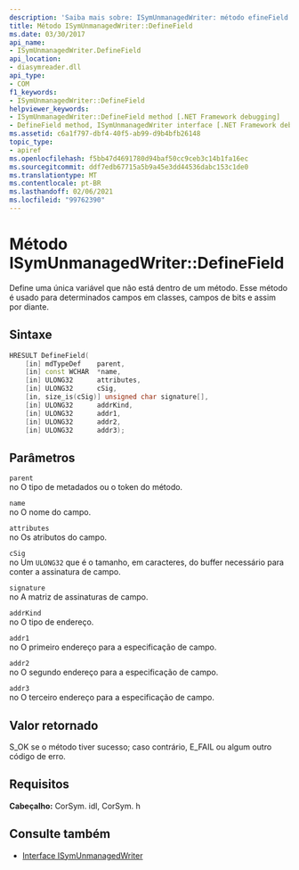 ```yaml
---
description: 'Saiba mais sobre: ISymUnmanagedWriter: método efineField de:D'
title: Método ISymUnmanagedWriter::DefineField
ms.date: 03/30/2017
api_name:
- ISymUnmanagedWriter.DefineField
api_location:
- diasymreader.dll
api_type:
- COM
f1_keywords:
- ISymUnmanagedWriter::DefineField
helpviewer_keywords:
- ISymUnmanagedWriter::DefineField method [.NET Framework debugging]
- DefineField method, ISymUnmanagedWriter interface [.NET Framework debugging]
ms.assetid: c6a1f797-dbf4-40f5-ab99-d9b4bfb26148
topic_type:
- apiref
ms.openlocfilehash: f5bb47d4691780d94baf50cc9ceb3c14b1fa16ec
ms.sourcegitcommit: ddf7edb67715a5b9a45e3dd44536dabc153c1de0
ms.translationtype: MT
ms.contentlocale: pt-BR
ms.lasthandoff: 02/06/2021
ms.locfileid: "99762390"
---
```

# <a name="isymunmanagedwriterdefinefield-method"></a>Método ISymUnmanagedWriter::DefineField

Define uma única variável que não está dentro de um método. Esse método é usado para determinados campos em classes, campos de bits e assim por diante.  
  
## <a name="syntax"></a>Sintaxe  
  
```cpp  
HRESULT DefineField(  
    [in] mdTypeDef    parent,  
    [in] const WCHAR  *name,  
    [in] ULONG32      attributes,  
    [in] ULONG32      cSig,  
    [in, size_is(cSig)] unsigned char signature[],  
    [in] ULONG32      addrKind,  
    [in] ULONG32      addr1,  
    [in] ULONG32      addr2,  
    [in] ULONG32      addr3);  
```  
  
## <a name="parameters"></a>Parâmetros  

 `parent`  
 no O tipo de metadados ou o token do método.  
  
 `name`  
 no O nome do campo.  
  
 `attributes`  
 no Os atributos do campo.  
  
 `cSig`  
 no Um `ULONG32` que é o tamanho, em caracteres, do buffer necessário para conter a assinatura de campo.  
  
 `signature`  
 no A matriz de assinaturas de campo.  
  
 `addrKind`  
 no O tipo de endereço.  
  
 `addr1`  
 no O primeiro endereço para a especificação de campo.  
  
 `addr2`  
 no O segundo endereço para a especificação de campo.  
  
 `addr3`  
 no O terceiro endereço para a especificação de campo.  
  
## <a name="return-value"></a>Valor retornado  

 S_OK se o método tiver sucesso; caso contrário, E_FAIL ou algum outro código de erro.  
  
## <a name="requirements"></a>Requisitos  

 **Cabeçalho:** CorSym. idl, CorSym. h  
  
## <a name="see-also"></a>Consulte também

- [Interface ISymUnmanagedWriter](isymunmanagedwriter-interface.md)
